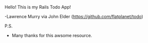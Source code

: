 Hello! This is my Rails Todo App!

-Lawrence Murry via John Elder (https://github.com/flatplanet/todo)

P.S.
 - Many thanks for this awsome resource.